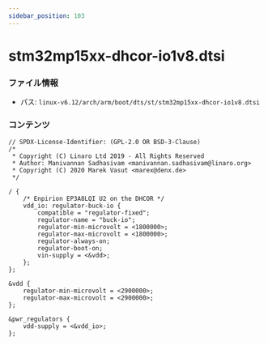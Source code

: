 ```yaml
---
sidebar_position: 103
---
```

# stm32mp15xx-dhcor-io1v8.dtsi

### ファイル情報

- パス: `linux-v6.12/arch/arm/boot/dts/st/stm32mp15xx-dhcor-io1v8.dtsi`

### コンテンツ

```dtsi
// SPDX-License-Identifier: (GPL-2.0 OR BSD-3-Clause)
/*
 * Copyright (C) Linaro Ltd 2019 - All Rights Reserved
 * Author: Manivannan Sadhasivam <manivannan.sadhasivam@linaro.org>
 * Copyright (C) 2020 Marek Vasut <marex@denx.de>
 */

/ {
	/* Enpirion EP3A8LQI U2 on the DHCOR */
	vdd_io: regulator-buck-io {
		compatible = "regulator-fixed";
		regulator-name = "buck-io";
		regulator-min-microvolt = <1800000>;
		regulator-max-microvolt = <1800000>;
		regulator-always-on;
		regulator-boot-on;
		vin-supply = <&vdd>;
	};
};

&vdd {
	regulator-min-microvolt = <2900000>;
	regulator-max-microvolt = <2900000>;
};

&pwr_regulators {
	vdd-supply = <&vdd_io>;
};

```
